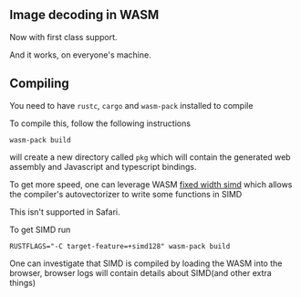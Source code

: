 ## Image decoding in WASM

Now with first class support.

And it works, on everyone's machine.

## Compiling

You need to have `rustc`, `cargo` and `wasm-pack` installed to compile

To compile this, follow the following instructions

```shell
wasm-pack build
``` 

will create a new directory called `pkg` which will contain the generated web assembly and
Javascript and typescript bindings.

To get more speed, one can leverage WASM [fixed width simd](https://github.com/webassembly/simd/)
which allows the compiler's autovectorizer to write some functions in SIMD

This isn't supported in Safari.

To get SIMD run

```shell
RUSTFLAGS="-C target-feature=+simd128" wasm-pack build 
```

One can investigate that SIMD is compiled by loading the WASM into the browser, browser logs
will contain details about SIMD(and other extra things)
